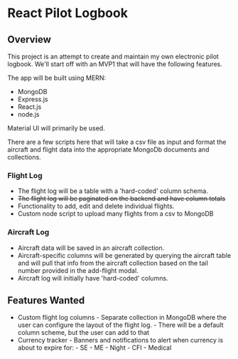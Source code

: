 # React Pilot Logbook

## Overview

This project is an attempt to create and maintain my own electronic pilot logbook. We'll start off with an MVP1 that will have the following features.

The app will be built using MERN:

-   MongoDB
-   Express.js
-   React.js
-   node.js

Material UI will primarily be used.

There are a few scripts here that will take a csv file as input and format the aircraft and flight data into the appropriate MongoDb documents and collections.

### Flight Log

-   The flight log will be a table with a 'hard-coded' column schema.
-   ~~The flight log will be paginated on the backend and have column totals~~
-   Functionality to add, edit and delete individual flights.
-   Custom node script to upload many flights from a csv to MongoDB

### Aircraft Log

-   Aircraft data will be saved in an aircraft collection.
-   Aircraft-specific columns will be generated by querying the aircraft table and will pull that info from the aircraft collection based on the tail number provided in the add-flight modal.
-   Aircraft log will initially have 'hard-coded' columns.

## Features Wanted

-   Custom flight log columns - Separate collection in MongoDB where the user can configure the layout of the flight log. - There will be a default column scheme, but the user can add to that
-   Currency tracker - Banners and notifications to alert when currency is about to expire for: - SE - ME - Night - CFI - Medical
